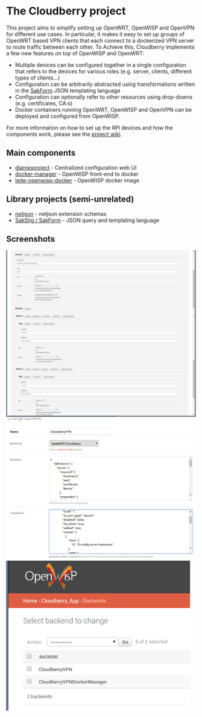 # The Cloudberry project
This project aims to simplify setting up OpenWRT, OpenWISP and OpenVPN for different use cases. In particular, it makes it
easy to set up groups of OpenWRT based VPN clients that each connect to a dockerized VPN server to route traffic between each other. To Achieve this, Cloudberry implements a few new features on top of OpenWISP and OpenWRT:

* Multiple devices can be configured together in a single configuration that refers to the devices for various roles (e.g. server, clients, different types of clients...)
* Configuration can be arbitrarily abstracted using transformations written in the [SakForm](https://github.com/innovationgarage/sakstig) JSON templating language
* Configuration can optionally refer to other resources using drop-downs (e.g. certificates, CA:s)
* Docker containers running OpenWRT, OpenWISP and OpenVPN can be deployed and configured from OpenWISP.

For more information on how to set up the RPi devices and how the components work, please see the [project wiki](https://github.com/innovationgarage/cloudberry/wiki).

## Main components

* [djangoproject](https://github.com/innovationgarage/cloudberry-djangoproject) - Centralized configuration web UI 
* [docker-manager](https://github.com/innovationgarage/cloudberry-docker-manager) - OpenWISP front-end to docker
* [lede-openwisp-docker](https://github.com/innovationgarage/cloudberry-lede-openwisp-docker) - OpenWISP docker image

## Library projects (semi-unrelated)
* [netjson](https://github.com/innovationgarage/cloudberry-netjson) - netjson extension schemas
* [SakStig / SakForm](https://github.com/innovationgarage/sakstig) - JSON query and templating language

## Screenshots

![Multi-device config](MultiConfig.png "Multi-device config")
![Backend editing](Backend.png "Backend editing")
![Backend listing](BackendManager.png "Backend listing")
